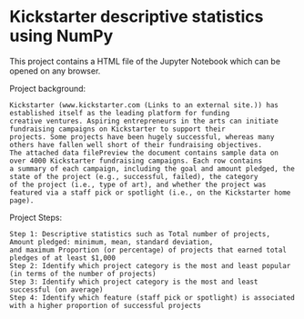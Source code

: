 # Kickstarter descriptive statistics using NumPy

This project contains a HTML file of the Jupyter Notebook which can be opened on any browser. </br>

Project background: </br>
  
    Kickstarter (www.kickstarter.com (Links to an external site.)) has established itself as the leading platform for funding 
    creative ventures. Aspiring entrepreneurs in the arts can initiate fundraising campaigns on Kickstarter to support their 
    projects. Some projects have been hugely successful, whereas many others have fallen well short of their fundraising objectives. 
    The attached data filePreview the document contains sample data on over 4000 Kickstarter fundraising campaigns. Each row contains 
    a summary of each campaign, including the goal and amount pledged, the state of the project (e.g., successful, failed), the category 
    of the project (i.e., type of art), and whether the project was featured via a staff pick or spotlight (i.e., on the Kickstarter home page). 
    
Project Steps: </br>

    Step 1: Descriptive statistics such as Total number of projects, Amount pledged: minimum, mean, standard deviation, 
    and maximum Proportion (or percentage) of projects that earned total pledges of at least $1,000 
    Step 2: Identify which project category is the most and least popular (in terms of the number of projects) 
    Step 3: Identify which project category is the most and least successful (on average)
    Step 4: Identify which feature (staff pick or spotlight) is associated with a higher proportion of successful projects
